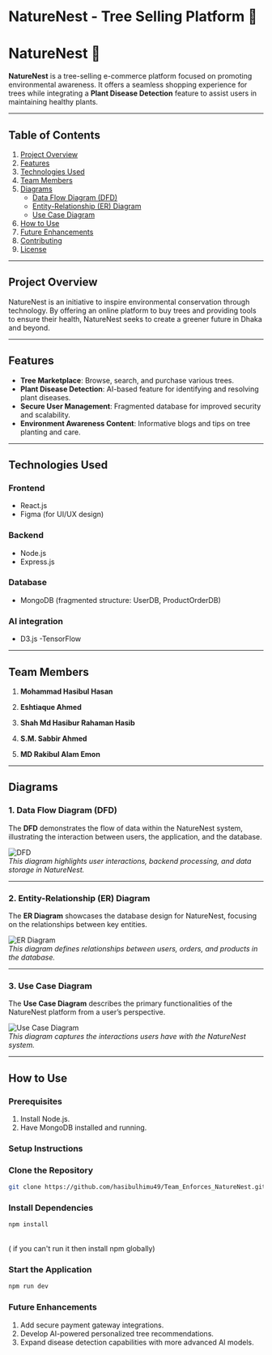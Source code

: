 # NatureNest - Tree Selling Platform 🌳

# NatureNest 🌿

**NatureNest** is a tree-selling e-commerce platform focused on promoting environmental awareness. It offers a seamless shopping experience for trees while integrating a **Plant Disease Detection** feature to assist users in maintaining healthy plants.

---

## Table of Contents

1. [Project Overview](#project-overview)  
2. [Features](#features)  
3. [Technologies Used](#technologies-used)  
4. [Team Members](#team-members)  
5. [Diagrams](#diagrams)  
   - [Data Flow Diagram (DFD)](#1-data-flow-diagram-dfd)  
   - [Entity-Relationship (ER) Diagram](#2-entity-relationship-er-diagram)  
   - [Use Case Diagram](#3-use-case-diagram)  
6. [How to Use](#how-to-use)  
7. [Future Enhancements](#future-enhancements)  
8. [Contributing](#contributing)  
9. [License](#license)

---

## Project Overview

NatureNest is an initiative to inspire environmental conservation through technology. By offering an online platform to buy trees and providing tools to ensure their health, NatureNest seeks to create a greener future in Dhaka and beyond.  

---

## Features

- **Tree Marketplace**: Browse, search, and purchase various trees.  
- **Plant Disease Detection**: AI-based feature for identifying and resolving plant diseases.  
- **Secure User Management**: Fragmented database for improved security and scalability.  
- **Environment Awareness Content**: Informative blogs and tips on tree planting and care.  

---

## Technologies Used

### Frontend
- React.js
- Figma (for UI/UX design)

### Backend
- Node.js  
- Express.js  

### Database
- MongoDB (fragmented structure: UserDB, ProductOrderDB)

### AI integration
- D3.js
-TensorFlow

---

## Team Members

1. **Mohammad Hasibul Hasan**   

2. **Eshtiaque Ahmed**  

3. **Shah Md Hasibur Rahaman Hasib**  

4. **S.M. Sabbir Ahmed**   

5. **MD Rakibul Alam Emon**   

---

## Diagrams

### 1. Data Flow Diagram (DFD)

The **DFD** demonstrates the flow of data within the NatureNest system, illustrating the interaction between users, the application, and the database.

![DFD](https://github.com/hasibulhimu49/Team_Enforces_NatureNest/blob/main/Images/NatureNest_DFD_0.jpg)  
*This diagram highlights user interactions, backend processing, and data storage in NatureNest.*

---

### 2. Entity-Relationship (ER) Diagram

The **ER Diagram** showcases the database design for NatureNest, focusing on the relationships between key entities.

![ER Diagram](https://github.com/hasibulhimu49/Team_Enforces_NatureNest/blob/main/Images/ER%20Diagram.jpg)  
*This diagram defines relationships between users, orders, and products in the database.*

---

### 3. Use Case Diagram

The **Use Case Diagram** describes the primary functionalities of the NatureNest platform from a user’s perspective.

![Use Case Diagram](https://github.com/hasibulhimu49/Team_Enforces_NatureNest/blob/main/Images/Use%20case%20diagram.jpeg)  
*This diagram captures the interactions users have with the NatureNest system.*

---

## How to Use

### Prerequisites
1. Install Node.js.  
2. Have MongoDB installed and running.  

### Setup Instructions

###  Clone the Repository

```bash
git clone https://github.com/hasibulhimu49/Team_Enforces_NatureNest.git
```
###  Install Dependencies
```bash
npm install  
```
 <br/> (  if you can't run it then install npm globally)

###  Start the Application
```bash
npm run dev
```


### Future Enhancements
1. Add secure payment gateway integrations.
2. Develop AI-powered personalized tree recommendations.
3. Expand disease detection capabilities with more advanced AI models.
